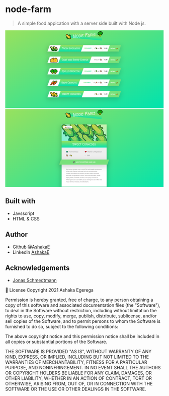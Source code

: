 # node-farm
> A simple food appication with a server side built with Node js.

<p align="center">
  
  <img src="./assets/overview.png" >
  <img src="./assets/product.png" >
  
</p>

## Built with
- Javsscript
- HTML & CSS 

## Author
- Github [@AshakaE](https://github.com/AshakaE)
- Linkedin [AshakaE](https://linkedin.com/in/AshakaE)

## Acknowledgements
- [Jonas Schmedtmann](https://www.udemy.com/course/nodejs-express-mongodb-bootcamp/)


📝 License
Copyright 2021 Ashaka Egerega

Permission is hereby granted, free of charge, to any person obtaining a copy of this software and associated documentation files (the "Software"), to deal in the Software without restriction, including without limitation the rights to use, copy, modify, merge, publish, distribute, sublicense, and/or sell copies of the Software, and to permit persons to whom the Software is furnished to do so, subject to the following conditions:

The above copyright notice and this permission notice shall be included in all copies or substantial portions of the Software.

THE SOFTWARE IS PROVIDED "AS IS", WITHOUT WARRANTY OF ANY KIND, EXPRESS, OR IMPLIED, INCLUDING BUT NOT LIMITED TO THE WARRANTIES OF MERCHANTABILITY, FITNESS FOR A PARTICULAR PURPOSE, AND NONINFRINGEMENT. IN NO EVENT SHALL THE AUTHORS OR COPYRIGHT HOLDERS BE LIABLE FOR ANY CLAIM, DAMAGES, OR OTHER LIABILITY, WHETHER IN AN ACTION OF CONTRACT, TORT OR OTHERWISE, ARISING FROM, OUT OF, OR IN CONNECTION WITH THE SOFTWARE OR THE USE OR OTHER DEALINGS IN THE SOFTWARE.